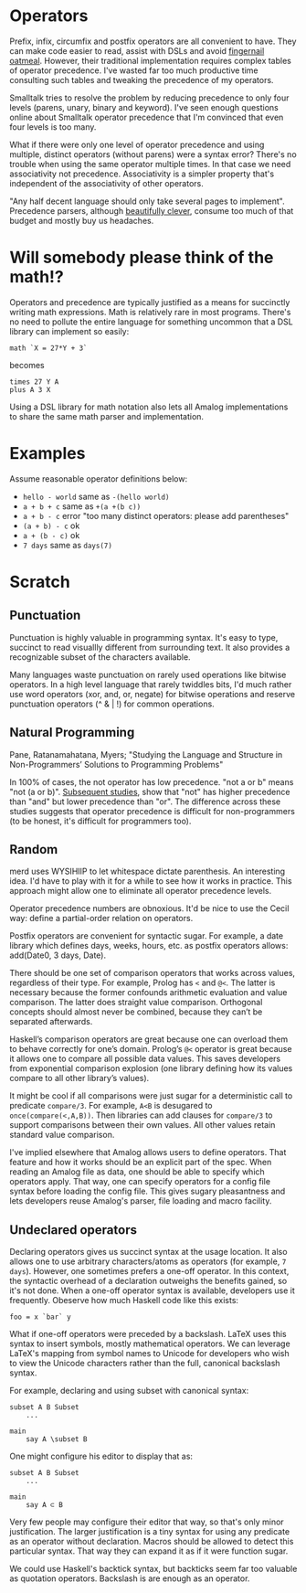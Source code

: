 # Operators

Prefix, infix, circumfix and postfix operators are all convenient to have.  They can make code easier to read, assist with DSLs and avoid [fingernail oatmeal](http://en.wikiquote.org/wiki/Larry_Wall#1994).  However, their traditional implementation requires complex tables of operator precedence.  I've wasted far too much productive time consulting such tables and tweaking the precedence of my operators.

Smalltalk tries to resolve the problem by reducing precedence to only four levels (parens, unary, binary and keyword).  I've seen enough questions online about Smalltalk operator precedence that I'm convinced that even four levels is too many.

What if there were only one level of operator precedence and using multiple, distinct operators (without parens) were a syntax error?  There's no trouble when using the same operator multiple times.  In that case we need associativity not precedence.  Associativity is a simpler property that's independent of the associativity of other operators.

"Any half decent language should only take several pages to implement".  Precedence parsers, although [beautifully clever](http://journal.stuffwithstuff.com/2011/03/19/pratt-parsers-expression-parsing-made-easy/), consume too much of that budget and mostly buy us headaches.

# Will somebody please think of the math!?

Operators and precedence are typically justified as a means for succinctly writing math expressions.  Math is relatively rare in most programs.  There's no need to pollute the entire language for something uncommon that a DSL library can implement so easily:

```
math `X = 27*Y + 3`
```

becomes

```
times 27 Y A
plus A 3 X
```

Using a DSL library for math notation also lets all Amalog implementations to share the same math parser and implementation.

# Examples

Assume reasonable operator definitions below:

  * `hello - world` same as `-(hello world)`
  * `a + b + c` same as `+(a +(b c))`
  * `a + b - c` error "too many distinct operators: please add parentheses"
  * `(a + b) - c` ok
  * `a + (b - c)` ok
  * `7 days` same as `days(7)`

# Scratch

## Punctuation

Punctuation is highly valuable in programming syntax.  It's easy to type, succinct to read visuallly different from surrounding text.  It also provides a recognizable subset of the characters available.

Many languages waste punctuation on rarely used operations like bitwise operators.  In a high level language that rarely twiddles bits, I'd much rather use word operators (xor, and, or, negate) for bitwise operations and reserve punctuation operators (^ & | !) for common operations.

## Natural Programming

Pane, Ratanamahatana, Myers; "Studying the Language and Structure in Non-Programmers’ Solutions to Programming Problems"

In 100% of cases, the not operator has low precedence.  "not a or b" means "not (a or b)".  [Subsequent studies](https://www.cs.cmu.edu/~pane/VL2000.htm), show that "not" has higher precedence than "and" but lower precedence than "or".  The difference across these studies suggests that operator precedence is difficult for non-programmers (to be honest, it's difficult for programmers too).

## Random

merd uses WYSIHIIP to let whitespace dictate parenthesis. An interesting idea. I'd have to play with it for a while to see how it works in practice. This approach might allow one to eliminate all operator precedence levels.

Operator precedence numbers are obnoxious. It'd be nice to use the Cecil way: define a partial-order relation on operators.

Postfix operators are convenient for syntactic sugar.  For example, a date library which defines days, weeks, hours, etc. as postfix operators allows: add(Date0, 3 days, Date).

There should be one set of comparison operators that works across values, regardless of their type.  For example, Prolog has `<` and `@<`. The latter is necessary because the former confounds arithmetic evaluation and value comparison.  The latter does straight value comparison.  Orthogonal concepts should almost never be combined, because they can’t be separated afterwards.

Haskell’s comparison operators are great because one can overload them to behave correctly for one’s domain.  Prolog’s `@<` operator is great because it allows one to compare all possible data values.  This saves developers from exponential comparison explosion (one library defining how its values compare to all other library’s values).

It might be cool if all comparisons were just sugar for a deterministic call to predicate `compare/3`.  For example, `A<B` is desugared to `once(compare(<,A,B))`.  Then libraries can add clauses for `compare/3` to support comparisons between their own values.  All other values retain standard value comparison.

I've implied elsewhere that Amalog allows users to define operators.  That feature and how it works should be an explicit part of the spec.  When reading an Amalog file as data, one should be able to specify which operators apply.  That way, one can specify operators for a config file syntax before loading the config file.  This gives sugary pleasantness and lets developers reuse Amalog's parser, file loading and macro facility.

## Undeclared operators

Declaring operators gives us succinct syntax at the usage location.  It also allows one to use arbitrary characters/atoms as operators (for example, `7 days`).  However, one sometimes prefers a one-off operator.  In this context, the syntactic overhead of a declaration outweighs the benefits gained, so it's not done.  When a one-off operator syntax is available, developers use it frequently.  Obeserve how much Haskell code like this exists:

```
foo = x `bar` y
```

What if one-off operators were preceded by a backslash.  LaTeX uses this syntax to insert symbols, mostly mathematical operators.  We can leverage LaTeX's mapping from symbol names to Unicode for developers who wish to view the Unicode characters rather than the full, canonical backslash syntax.

For example, declaring and using subset with canonical syntax:

```
subset A B Subset
    ...

main
    say A \subset B
```

One might configure his editor to display that as:

```
subset A B Subset
    ...

main
    say A ⊂ B
```

Very few people may configure their editor that way, so that's only minor justification.  The larger justification is a tiny syntax for using any predicate as an operator without declaration.  Macros should be allowed to detect this particular syntax.  That way they can expand it as if it were function sugar.

We could use Haskell's backtick syntax, but backticks seem far too valuable as quotation operators.  Backslash is are enough as an operator.
